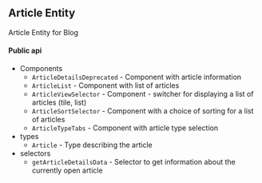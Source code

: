 ## Article Entity

Article Entity for Blog

#### Public api

- Components
    - `ArticleDetailsDeprecated` - Component with article information
    - `ArticleList` -  Component with list of articles
    - `ArticleViewSelector` - Component - switcher for displaying a list of articles (tile, list)
    - `ArticleSortSelector` - Component with a choice of sorting for a list of articles
    - `ArticleTypeTabs` - Component with article type selection
- types
    - `Article` - Type describing the article
- selectors
    - `getArticleDetailsData` - Selector to get information about the currently open article
